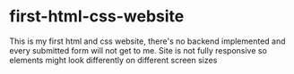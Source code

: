 # first-html-css-website
This is my first html and css website, there's no backend implemented and every submitted form will not get to me.
Site is not fully responsive so elements might look differently on different screen sizes
